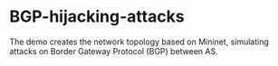 # BGP-hijacking-attacks
The demo creates the network topology based on Mininet, simulating attacks on Border Gateway Protocol (BGP) between AS.
